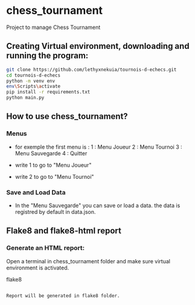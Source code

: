 # chess_tournament

Project to manage Chess Tournament


## Creating Virtual environment, downloading and running the program:

```bash
git clone https://github.com/lethyxnekuia/tournois-d-echecs.git
cd tournois-d-echecs
python -m venv env
env\Scripts\activate
pip install -r requirements.txt
python main.py
```

## How to use chess_tournament?

### Menus

- for exemple the first menu is :
    1 : Menu Joueur
    2 : Menu Tournoi
    3 : Menu Sauvegarde
    4 : Quitter

-   write 1 to go to "Menu Joueur" 
-   write 2 to go to "Menu Tournoi"

### Save and Load Data

- In the "Menu Sauvegarde" you can save or load a data. the data is registred by default in data.json. 


## Flake8 and flake8-html report

### Generate an HTML report:

Open a terminal in chess_tournament folder and make sure virtual environment is activated.

flake8
```

Report will be generated in flake8 folder.